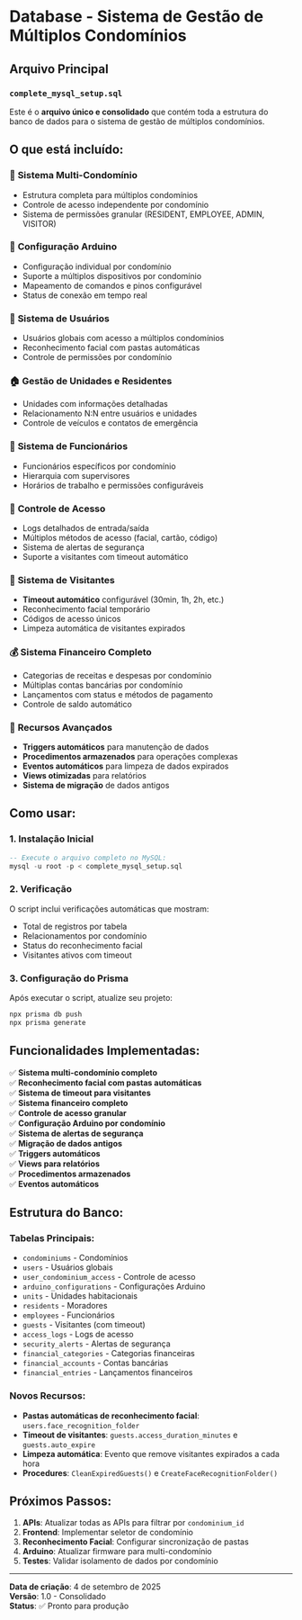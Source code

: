 # Database - Sistema de Gestão de Múltiplos Condomínios

## Arquivo Principal

### `complete_mysql_setup.sql`
Este é o **arquivo único e consolidado** que contém toda a estrutura do banco de dados para o sistema de gestão de múltiplos condomínios.

## O que está incluído:

### 🏢 **Sistema Multi-Condomínio**
- Estrutura completa para múltiplos condomínios
- Controle de acesso independente por condomínio
- Sistema de permissões granular (RESIDENT, EMPLOYEE, ADMIN, VISITOR)

### 🤖 **Configuração Arduino**
- Configuração individual por condomínio
- Suporte a múltiplos dispositivos por condomínio
- Mapeamento de comandos e pinos configurável
- Status de conexão em tempo real

### 👥 **Sistema de Usuários**
- Usuários globais com acesso a múltiplos condomínios
- Reconhecimento facial com pastas automáticas
- Controle de permissões por condomínio

### 🏠 **Gestão de Unidades e Residentes**
- Unidades com informações detalhadas
- Relacionamento N:N entre usuários e unidades
- Controle de veículos e contatos de emergência

### 👔 **Sistema de Funcionários**
- Funcionários específicos por condomínio
- Hierarquia com supervisores
- Horários de trabalho e permissões configuráveis

### 🚪 **Controle de Acesso**
- Logs detalhados de entrada/saída
- Múltiplos métodos de acesso (facial, cartão, código)
- Sistema de alertas de segurança
- Suporte a visitantes com timeout automático

### 👥 **Sistema de Visitantes**
- **Timeout automático** configurável (30min, 1h, 2h, etc.)
- Reconhecimento facial temporário
- Códigos de acesso únicos
- Limpeza automática de visitantes expirados

### 💰 **Sistema Financeiro Completo**
- Categorias de receitas e despesas por condomínio
- Múltiplas contas bancárias por condomínio
- Lançamentos com status e métodos de pagamento
- Controle de saldo automático

### 🔧 **Recursos Avançados**
- **Triggers automáticos** para manutenção de dados
- **Procedimentos armazenados** para operações complexas
- **Eventos automáticos** para limpeza de dados expirados
- **Views otimizadas** para relatórios
- **Sistema de migração** de dados antigos

## Como usar:

### 1. **Instalação Inicial**
```sql
-- Execute o arquivo completo no MySQL:
mysql -u root -p < complete_mysql_setup.sql
```

### 2. **Verificação**
O script inclui verificações automáticas que mostram:
- Total de registros por tabela
- Relacionamentos por condomínio
- Status do reconhecimento facial
- Visitantes ativos com timeout

### 3. **Configuração do Prisma**
Após executar o script, atualize seu projeto:
```bash
npx prisma db push
npx prisma generate
```

## Funcionalidades Implementadas:

✅ **Sistema multi-condomínio completo**  
✅ **Reconhecimento facial com pastas automáticas**  
✅ **Sistema de timeout para visitantes**  
✅ **Sistema financeiro completo**  
✅ **Controle de acesso granular**  
✅ **Configuração Arduino por condomínio**  
✅ **Sistema de alertas de segurança**  
✅ **Migração de dados antigos**  
✅ **Triggers automáticos**  
✅ **Views para relatórios**  
✅ **Procedimentos armazenados**  
✅ **Eventos automáticos**  

## Estrutura do Banco:

### Tabelas Principais:
- `condominiums` - Condomínios
- `users` - Usuários globais
- `user_condominium_access` - Controle de acesso
- `arduino_configurations` - Configurações Arduino
- `units` - Unidades habitacionais
- `residents` - Moradores
- `employees` - Funcionários
- `guests` - Visitantes (com timeout)
- `access_logs` - Logs de acesso
- `security_alerts` - Alertas de segurança
- `financial_categories` - Categorias financeiras
- `financial_accounts` - Contas bancárias
- `financial_entries` - Lançamentos financeiros

### Novos Recursos:
- **Pastas automáticas de reconhecimento facial**: `users.face_recognition_folder`
- **Timeout de visitantes**: `guests.access_duration_minutes` e `guests.auto_expire`
- **Limpeza automática**: Evento que remove visitantes expirados a cada hora
- **Procedures**: `CleanExpiredGuests()` e `CreateFaceRecognitionFolder()`

## Próximos Passos:

1. **APIs**: Atualizar todas as APIs para filtrar por `condominium_id`
2. **Frontend**: Implementar seletor de condomínio
3. **Reconhecimento Facial**: Configurar sincronização de pastas
4. **Arduino**: Atualizar firmware para multi-condomínio
5. **Testes**: Validar isolamento de dados por condomínio

---

**Data de criação**: 4 de setembro de 2025  
**Versão**: 1.0 - Consolidado  
**Status**: ✅ Pronto para produção

